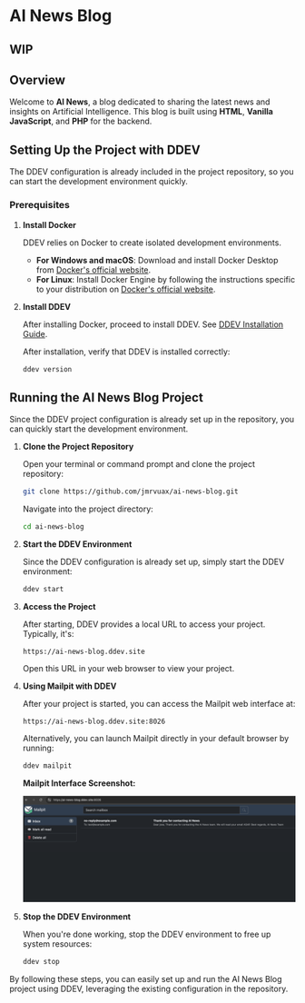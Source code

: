 
# AI News Blog

## WIP

## Overview

Welcome to **AI News**, a blog dedicated to sharing the latest news and insights on Artificial Intelligence. This blog is built using **HTML**, **Vanilla JavaScript**, and **PHP** for the backend.

## Setting Up the Project with DDEV

The DDEV configuration is already included in the project repository, so you can start the development environment quickly.

### Prerequisites

1. **Install Docker**

   DDEV relies on Docker to create isolated development environments.

   - **For Windows and macOS**: Download and install Docker Desktop from [Docker's official website](https://docs.docker.com/get-docker/).
   - **For Linux**: Install Docker Engine by following the instructions specific to your distribution on [Docker's official website](https://docs.docker.com/engine/install/).

2. **Install DDEV**

   After installing Docker, proceed to install DDEV. See [DDEV Installation Guide](https://ddev.readthedocs.io/en/stable/users/install/ddev-installation).

   After installation, verify that DDEV is installed correctly:

   ```bash
   ddev version
   ```

## Running the AI News Blog Project

Since the DDEV project configuration is already set up in the repository, you can quickly start the development environment.

1. **Clone the Project Repository**

   Open your terminal or command prompt and clone the project repository:

   ```bash
   git clone https://github.com/jmrvuax/ai-news-blog.git
   ```

   Navigate into the project directory:

   ```bash
   cd ai-news-blog
   ```

2. **Start the DDEV Environment**

   Since the DDEV configuration is already set up, simply start the DDEV environment:

   ```bash
   ddev start
   ```

3. **Access the Project**

   After starting, DDEV provides a local URL to access your project. Typically, it's:

   ```
   https://ai-news-blog.ddev.site
   ```

   Open this URL in your web browser to view your project.

4. **Using Mailpit with DDEV**

   After your project is started, you can access the Mailpit web interface at:

   ```
   https://ai-news-blog.ddev.site:8026
   ```

   Alternatively, you can launch Mailpit directly in your default browser by running:

   ```bash
   ddev mailpit
   ```

   **Mailpit Interface Screenshot:**

   ![Mailpit Screenshot](assets/mailpit_screenshot.png)

5. **Stop the DDEV Environment**

   When you're done working, stop the DDEV environment to free up system resources:

   ```bash
   ddev stop
   ```

By following these steps, you can easily set up and run the AI News Blog project using DDEV, leveraging the existing configuration in the repository.
